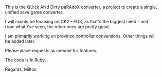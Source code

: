 This is the QUick ANd Dirty paRAdoX converter, a project to create a single, unified save game converter.

I will mainly be focusing on CK2 - EU3, as that's the biggest need - and from what I've seen, the other ones are pretty good.

I am primarily working on province controller conversions. Other things will be added later.

Please place requests as needed for features. 

The code is in Ruby.

Regards,
Milton
